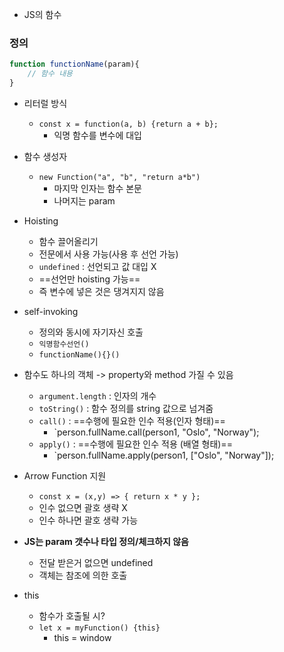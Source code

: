 - JS의 함수

### 정의
```JavaScript
function functionName(param){
	// 함수 내용	
}
```

- 리터럴 방식
	- `const x = function(a, b) {return a + b};`
		- 익명 함수를 변수에 대입
- 함수 생성자
	- `new Function("a", "b", "return a*b")`
		- 마지막 인자는 함수 본문
		- 나머지는 param
- Hoisting
	- 함수 끌어올리기
	- 전문에서 사용 가능(사용 후 선언 가능)
	- `undefined` : 선언되고 값 대입 X
	- ==선언만 hoisting 가능==
	- 즉 변수에 넣은 것은 댕겨지지 않음
- self-invoking
	- 정의와 동시에 자기자신 호출
	- `익명함수선언()`
	- `functionName(){}()`

- 함수도 하나의 객체 -> property와 method 가질 수 있음
	- `argument.length` : 인자의 개수
	- `toString()` : 함수 정의를 string 값으로 넘겨줌
	- `call()` : ==수행에 필요한 인수 적용(인자 형태)==
		- `person.fullName.call(person1, "Oslo", "Norway");
	- `apply()` : ==수행에 필요한 인수 적용 (배열 형태)==
		- `person.fullName.apply(person1, ["Oslo", "Norway"]);

- Arrow Function 지원
	- `const x = (x,y) => { return x * y };`
	- 인수 없으면 괄호 생략 X
	- 인수 하나면 괄호 생략 가능

- **JS는 param 갯수나 타입 정의/체크하지 않음**
	- 전달 받은거 없으면 undefined
	- 객체는 참조에 의한 호출

- this
	- 함수가 호출될 시?
	- `let x = myFunction() {this}`
		- this = window